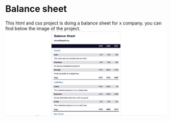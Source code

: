 # Balance sheet

This html and css project is doing a balance sheet for x company.
you can find below the image of the project.
![balance-Sheet!](balance-sheet.JPG)
